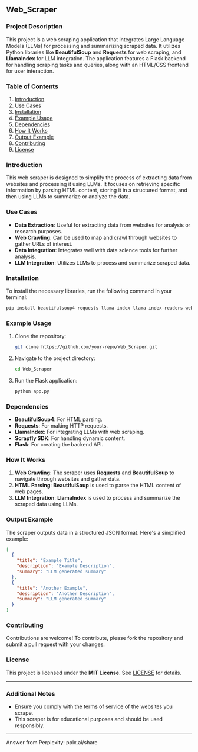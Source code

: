 ## Web_Scraper 

### Project Description
This project is a web scraping application that integrates Large Language Models (LLMs) for processing and summarizing scraped data. It utilizes Python libraries like **BeautifulSoup** and **Requests** for web scraping, and **LlamaIndex** for LLM integration. The application features a Flask backend for handling scraping tasks and queries, along with an HTML/CSS frontend for user interaction.

### Table of Contents
1. [Introduction](#introduction)
2. [Use Cases](#use-cases)
3. [Installation](#installation)
4. [Example Usage](#example-usage)
5. [Dependencies](#dependencies)
6. [How It Works](#how-it-works)
7. [Output Example](#output-example)
8. [Contributing](#contributing)
9. [License](#license)

### Introduction
This web scraper is designed to simplify the process of extracting data from websites and processing it using LLMs. It focuses on retrieving specific information by parsing HTML content, storing it in a structured format, and then using LLMs to summarize or analyze the data.

### Use Cases
- **Data Extraction**: Useful for extracting data from websites for analysis or research purposes.
- **Web Crawling**: Can be used to map and crawl through websites to gather URLs of interest.
- **Data Integration**: Integrates well with data science tools for further analysis.
- **LLM Integration**: Utilizes LLMs to process and summarize scraped data.

### Installation
To install the necessary libraries, run the following command in your terminal:
```bash
pip install beautifulsoup4 requests llama-index llama-index-readers-web scrapfly-sdk flask
```

### Example Usage
1. Clone the repository:
   ```bash
   git clone https://github.com/your-repo/Web_Scraper.git
   ```
2. Navigate to the project directory:
   ```bash
   cd Web_Scraper
   ```
3. Run the Flask application:
   ```bash
   python app.py
   ```

### Dependencies
- **BeautifulSoup4**: For HTML parsing.
- **Requests**: For making HTTP requests.
- **LlamaIndex**: For integrating LLMs with web scraping.
- **Scrapfly SDK**: For handling dynamic content.
- **Flask**: For creating the backend API.

### How It Works
1. **Web Crawling**: The scraper uses **Requests** and **BeautifulSoup** to navigate through websites and gather data.
2. **HTML Parsing**: **BeautifulSoup** is used to parse the HTML content of web pages.
3. **LLM Integration**: **LlamaIndex** is used to process and summarize the scraped data using LLMs.

### Output Example
The scraper outputs data in a structured JSON format. Here's a simplified example:
```json
[
  {
    "title": "Example Title",
    "description": "Example Description",
    "summary": "LLM generated summary"
  },
  {
    "title": "Another Example",
    "description": "Another Description",
    "summary": "LLM generated summary"
  }
]
```

### Contributing
Contributions are welcome! To contribute, please fork the repository and submit a pull request with your changes.

### License
This project is licensed under the **MIT License**. See [LICENSE](LICENSE) for details.

---

### Additional Notes
- Ensure you comply with the terms of service of the websites you scrape.
- This scraper is for educational purposes and should be used responsibly.

---
Answer from Perplexity: pplx.ai/share
